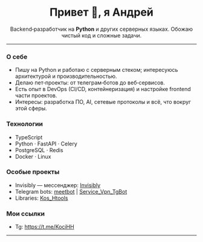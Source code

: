 <h1 align="center">Привет 👋, я Андрей</h1>
<p align="center">
Backend‑разработчик на <b>Python</b> и других серверных языках. Обожаю чистый код и сложные задачи.
</p>

---

### О себе
- Пишу на Python и работаю с серверным стеком; интересуюсь архитектурой и производительностью.  
- Делаю пет‑проекты: от телеграм‑ботов до веб‑сервисов.  
- Есть опыт в DevOps (CI/CD, контейнеризация) и настройке frontend части проектов.  
- Интересы: разработка ПО, AI, сетевые протоколы и всё, что вокруг этой сферы.

### Технологии
- TypeScript
- Python · FastAPI · Celery  
- PostgreSQL · Redis  
- Docker · Linux

### Особые проекты
- Invisibly — мессенджер: [Invisibly](https://github.com/KociHH/Invisibly)  
- Telegram bots: [meetbot](https://github.com/KociHH/meetbot) | [Service_Vpn_TgBot](https://github.com/KociHH/Service_Vpn_TgBot)
- Libraries: [Kos_Htools](https://github.com/KociHH/helping_lib)


### Мои ссылки
- Tg: https://t.me/KociHH

---
